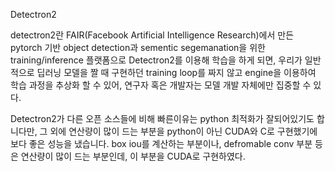 Detectron2

detectron2란 FAIR(Facebook Artificial Intelligence Research)에서 만든 pytorch 기반 object detection과 sementic segemanation을 위한 training/inference 플랫폼으로 Detectron2를 이용해 학습을 하게 되면, 우리가 일반적으로 딥러닝 모델을 짤 때 구현하던 training loop를 짜지 않고 engine을 이용하여 학습 과정을 추상화 할 수 있어, 연구자 혹은 개발자는 모델 개발 자체에만 집중할 수 있다.

Detectron2가 다른 오픈 소스들에 비해 빠른이유는 python 최적화가 잘되어있기도 합니다만, 그 외에 연산량이 많이 드는 부분을 python이 아닌 CUDA와 C로 구현했기에 보다 좋은 성능을 냈습니다. box iou를 계산하는 부분이나, defromable conv 부분 등은 연산량이 많이 드는 부분인데, 이 부분을 CUDA로 구현하였다.
